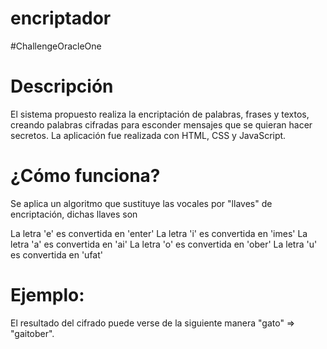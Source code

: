 # encriptador
#ChallengeOracleOne

# Descripción
El sistema propuesto realiza la encriptación de palabras, frases y textos, creando palabras cifradas para esconder mensajes que se quieran hacer secretos.
La aplicación fue realizada con HTML, CSS y JavaScript.

# ¿Cómo funciona?
Se aplica un algoritmo que sustituye las vocales por "llaves" de encriptación, dichas llaves son

La letra 'e' es convertida en 'enter'
La letra 'i' es convertida en 'imes'
La letra 'a' es convertida en 'ai'
La letra 'o' es convertida en 'ober'
La letra 'u' es convertida en 'ufat'

# Ejemplo:
El resultado del cifrado puede verse de la siguiente manera "gato" => "gaitober".
